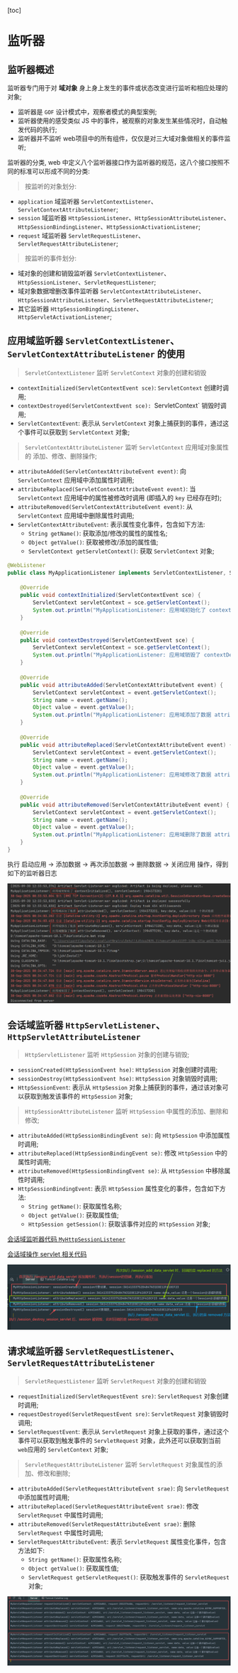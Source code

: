 [toc]


# 监听器

## 监听器概述

监听器专门用于对 **域对象** 身上身上发生的事件或状态改变进行监听和相应处理的对象;

- 监听器是 `GOF` 设计模式中，观察者模式的典型案例;
- 监听器使用的感受类似 JS 中的事件，被观察的对象发生某些情况时，自动触发代码的执行;
- 监听器并不监听 web项目中的所有组件，仅仅是对三大域对象做相关的事件监听;

监听器的分类, web 中定义八个监听器接口作为监听器的规范，这八个接口按照不同的标准可以形成不同的分类:

> 按监听的对象划分:

- `application` 域监听器 `ServletContextListener`、`ServletContextAttributeListener`;
- `session` 域监听器 `HttpSessionListener`、`HttpSessionAttributeListener`、`HttpSessionBindingListener`、`HttpSessionActivationListener`;
- `request` 域监听器 `ServletRequestListener`、`ServletRequestAttributeListener`;

> 按监听的事件划分:

- 域对象的创建和销毁监听器 `ServletContextListener`、`HttpSessionListener`、`ServletRequestListener`;
- 域对象数据增删改事件监听器 `ServletContextAttributeListener`、`HttpSessionAttributeListener`、`ServletRequestAttributeListener`;
- 其它监听器 `HttpSessionBingdingListener`、`HttpServletActivationListener`;

## 应用域监听器 `ServletContextListener`、`ServletContextAttributeListener` 的使用

> `ServletContextListener` 监听 `ServletContext` 对象的创建和销毁

- `contextInitialized(ServletContextEvent sce)`: `ServletContext` 创建时调用;
- `contextDestroyed(ServletContextEvent sce): `ServletContext` 销毁时调用;
- `ServletContextEvent`: 表示从 `ServletContext` 对象上捕获到的事件，通过这个事件可以获取到 `ServletContext` 对象;

> `ServletContextAttributeListener` 监听 `ServletContext` 应用域对象属性的 添加、修改、删除操作;

- `attributeAdded(ServletContextAttributeEvent event)`: 向 `ServletContext` 应用域中添加属性时调用;
- `attributeReplaced(ServletContextAttributeEvent event)`: 当 `ServletContext` 应用域中的属性被修改时调用 (即插入的 `key` 已经存在时);
- `attributeRemoved(ServletContextAttributeEvent event)`: 从 `ServletContext` 应用域中删除属性时调用;
- `ServletContextAttributeEvent`: 表示属性变化事件，包含如下方法:
  - `String getName()`: 获取添加/修改的属性的属性名;
  - `Object getValue()`: 获取被修改/添加的属性值;
  - `ServletContext getServletContext()`: 获取 `ServletContext` 对象;


```java
@WebListener
public class MyApplicationListener implements ServletContextListener, ServletContextAttributeListener {

    @Override
    public void contextInitialized(ServletContextEvent sce) {
        ServletContext servletContext = sce.getServletContext();
        System.out.println("MyApplicationListener: 应用域初始化了 contextInitialized(), servletContext: " + servletContext.hashCode());
    }

    @Override
    public void contextDestroyed(ServletContextEvent sce) {
        ServletContext servletContext = sce.getServletContext();
        System.out.println("MyApplicationListener: 应用域销毁了 contextDestroyed(), servletContext: " + servletContext.hashCode());
    }

    @Override
    public void attributeAdded(ServletContextAttributeEvent event) {
        ServletContext servletContext = event.getServletContext();
        String name = event.getName();
        Object value = event.getValue();
        System.out.println("MyApplicationListener: 应用域添加了数据 attributeAdded(), servletContext: " + servletContext.hashCode() + ", key:" + name + ", value:" + value);
    }

    @Override
    public void attributeReplaced(ServletContextAttributeEvent event) {
        ServletContext servletContext = event.getServletContext();
        String name = event.getName();
        Object value = event.getValue();
        System.out.println("MyApplicationListener: 应用域修改了数据 attributeReplaced(), servletContext: " + servletContext.hashCode() + ", key:" + name + ", value:" + value);
    }

    @Override
    public void attributeRemoved(ServletContextAttributeEvent event) {
        ServletContext servletContext = event.getServletContext();
        String name = event.getName();
        Object value = event.getValue();
        System.out.println("MyApplicationListener: 应用域删除了数据 attributeRemoved(), servletContext: " + servletContext.hashCode() + ", key:" + name + ", value:" + value);
    }
}
```

执行 启动应用 -> 添加数据 -> 再次添加数据 -> 删除数据 -> 关闭应用 操作，得到如下的监听器日志

![应用域监听器日志](./imgs/servlet_listener_application_domain_operation.png)


## 会话域监听器 `HttpServletListener`、`HttpServletAttributeListener`

> `HttpServletListener` 监听 `HttpSession` 对象的创建与销毁;

- `sessionCreated(HttpSessionEvent hse)`: `HttpSession` 对象创建时调用;
- `sessionDestroy(HttpSessionEvent hse)`: `HttpSession` 对象销毁时调用;
- `HttpSessionEvent`: 表示从 `HttpSession` 对象上捕获到的事件，通过该对象可以获取到触发该事件的 `HttpSession` 对象;


> `HttpSessionAttributeListener` 监听 `HttpSession` 中属性的添加、删除和修改;

- `attributeAdded(HttpSessionBindingEvent se)`: 向 `HttpSession` 中添加属性时调用;
- `attributeReplaced(HttpSessionBindingEvent se)`: 修改 `HttpSession` 中的属性时调用;
- `attributeRemoved(HttpSessionBindingEvent se)`: 从 `HttpSession` 中移除属性时调用;
- `HttpSessionBindingEvent`: 表示 `HttpSession` 属性变化的事件，包含如下方法:
  - `String getName()`: 获取属性名称;
  - `Object getValue()`: 获取属性值;
  - `HttpSession getSession()`: 获取该事件对应的 `HttpSession` 对象;

[会话域监听器代码 `MyHttpSessionListener`](./src/main/java/com/example/servlet/listener/MyHttpSessionListener.java)

[会话域操作 servlet 相关代码](./src/main/java/com/example/servlet/session_domain)

![会话域监听器操作日志](./imgs/servlet_listener_session_domain_operation.png)


## 请求域监听器 `ServletRequestListener`、`ServletRequestAttributeListener`

> `ServletRequestListener` 监听 `ServletRequest` 对象的创建和销毁

- `requestInitialized(ServletRequestEvent sre)`: `ServletRequest` 对象创建时调用;
- `requestDestroyed(ServletRequestEvent sre)`: `ServletRequest` 对象销毁时调用;
- `ServletRequestEvent`: 表示从 `ServletRequest` 对象上获取的事件，通过这个事件可以获取到触发事件的 `ServletRequest` 对象，此外还可以获取到当前 `web`应用的 `ServletContext` 对象;

> `ServletRequestAttributeListener` 监听 `ServletRequest` 对象属性的添加、修改和删除;

- `attributeAdded(ServletRequestAttributeEvent srae)`: 向 `ServletRequest` 中添加属性时调用;
- `attributeReplaced(ServletRequestAttributeEvent srae)`: 修改 `ServletRequset` 中属性时调用;
- `attributeRemoved(ServletRequestAttributeEvent srae)`: 删除 `ServletRequest` 中属性时调用;
- `ServletRequestAttributeEvent`: 表示 `ServletRequest` 属性变化事件，包含方法如下:
  - `String getName()`: 获取属性名称;
  - `Object getValue()`: 获取属性值;
  - `ServletRequest getServletRequest()`: 获取触发事件的 `ServletRequest` 对象;

![请求域监听器请求日志](./imgs/servlet_listener_request_domain_operation.png)









